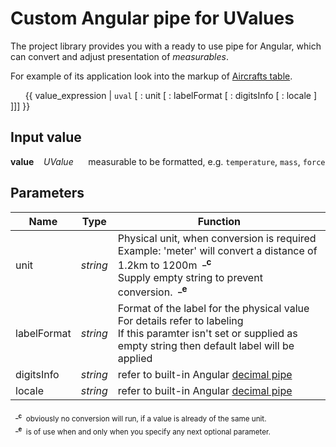 # Custom Angular pipe for UValues

The project library provides you with a ready to use pipe for Angular, which can convert and adjust presentation of *measurables*.

For example of its application look into the markup of 
[Aircrafts table](../src/app/components/units/avia/aircrafts/aircrafts-descr-table/aircrafts-descr-table.component.html).

&nbsp;&nbsp;&nbsp;&nbsp;&nbsp;&nbsp;{{ value_expression | `uval` [ : unit [ : labelFormat [ : digitsInfo [ : locale ] ]]] }}

## Input value
 **value**&nbsp;&nbsp;&nbsp;&nbsp;*UValue*&nbsp;&nbsp;&nbsp;&nbsp;&nbsp;&nbsp;measurable to be formatted, e.g. `temperature`, `mass`, `force`

## Parameters


| Name        |    Type     | Function                                                                |
| ------------------- |----|-------------------------------------------------------------------------|
| unit | *string* | Physical unit, when conversion is required<br/>Example: 'meter' will convert a distance of 1.2km to 1200m&nbsp;&nbsp;<sup>**_c**</sup><br/>Supply empty string to prevent conversion.&nbsp;&nbsp;<sup>**_e**</sup> |
| labelFormat      | *string* | Format of the label for the physical value<br>For details refer to labeling<br/>If this paramter isn't set or supplied as empty string then default label will be applied |
| digitsInfo      | *string* | refer to built-in Angular [decimal pipe](https://angular.io/api/common/DecimalPipe)|
| locale       | *string* | refer to built-in Angular [decimal pipe](https://angular.io/api/common/DecimalPipe)|


&nbsp;&nbsp;<sub><sup>**_c**</sup>&nbsp;&nbsp;obviously no conversion will run, if a value is already of the same unit.</sub>\
&nbsp;&nbsp;<sub><sup>**_e**</sup>&nbsp;&nbsp;is of use when and only when you specify any next optional parameter.</sub>
